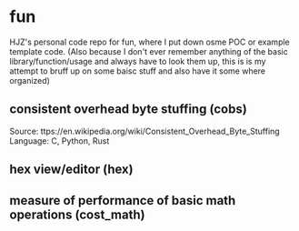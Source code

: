 # fun

HJZ's personal code repo for fun, where I put down osme POC or example template code. (Also because I don't ever remember anything of the basic library/function/usage and always have to look them up, this is is my attempt to bruff up on some baisc stuff and also have it some where organized)

## consistent overhead byte stuffing (cobs)
Source: ttps://en.wikipedia.org/wiki/Consistent_Overhead_Byte_Stuffing
Language: C, Python, Rust

## hex view/editor (hex)

## measure of performance of basic math operations (cost_math)

## 
